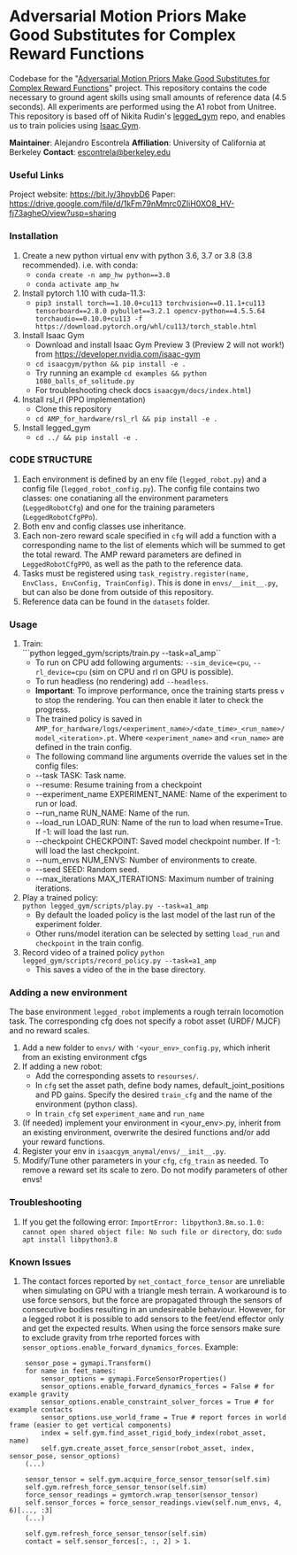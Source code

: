 # Adversarial Motion Priors Make Good Substitutes for Complex Reward Functions #

Codebase for the "[Adversarial Motion Priors Make Good Substitutes for Complex Reward Functions](https://bit.ly/3hpvbD6)" project. This repository contains the code necessary to ground agent skills using small amounts of reference data (4.5 seconds). All experiments are performed using the A1 robot from Unitree. This repository is based off of Nikita Rudin's [legged_gym](https://github.com/leggedrobotics/legged_gym) repo, and enables us to train policies using [Isaac Gym](https://developer.nvidia.com/isaac-gym).

**Maintainer**: Alejandro Escontrela
**Affiliation**: University of California at Berkeley
**Contact**: escontrela@berkeley.edu

### Useful Links ###
Project website: https://bit.ly/3hpvbD6
Paper: https://drive.google.com/file/d/1kFm79nMmrc0ZIiH0XO8_HV-fj73agheO/view?usp=sharing

### Installation ###
1. Create a new python virtual env with python 3.6, 3.7 or 3.8 (3.8 recommended). i.e. with conda:
    - `conda create -n amp_hw python==3.8`
    - `conda activate amp_hw`
2. Install pytorch 1.10 with cuda-11.3:
    - `pip3 install torch==1.10.0+cu113 torchvision==0.11.1+cu113 tensorboard==2.8.0 pybullet==3.2.1 opencv-python==4.5.5.64 torchaudio==0.10.0+cu113 -f https://download.pytorch.org/whl/cu113/torch_stable.html`
3. Install Isaac Gym
   - Download and install Isaac Gym Preview 3 (Preview 2 will not work!) from https://developer.nvidia.com/isaac-gym
   - `cd isaacgym/python && pip install -e .`
   - Try running an example `cd examples && python 1080_balls_of_solitude.py`
   - For troubleshooting check docs `isaacgym/docs/index.html`)
4. Install rsl_rl (PPO implementation)
   - Clone this repository
   -  `cd AMP_for_hardware/rsl_rl && pip install -e .` 
5. Install legged_gym
   - `cd ../ && pip install -e .`

### CODE STRUCTURE ###
1. Each environment is defined by an env file (`legged_robot.py`) and a config file (`legged_robot_config.py`). The config file contains two classes: one conatianing all the environment parameters (`LeggedRobotCfg`) and one for the training parameters (`LeggedRobotCfgPPo`).  
2. Both env and config classes use inheritance.  
3. Each non-zero reward scale specified in `cfg` will add a function with a corresponding name to the list of elements which will be summed to get the total reward. The AMP reward parameters are defined in `LeggedRobotCfgPPO`, as well as the path to the reference data.
4. Tasks must be registered using `task_registry.register(name, EnvClass, EnvConfig, TrainConfig)`. This is done in `envs/__init__.py`, but can also be done from outside of this repository.
5. Reference data can be found in the `datasets` folder.

### Usage ###
1. Train:  
  ```python legged_gym/scripts/train.py --task=a1_amp``
    -  To run on CPU add following arguments: `--sim_device=cpu`, `--rl_device=cpu` (sim on CPU and rl on GPU is possible).
    -  To run headless (no rendering) add `--headless`.
    - **Important**: To improve performance, once the training starts press `v` to stop the rendering. You can then enable it later to check the progress.
    - The trained policy is saved in `AMP_for_hardware/logs/<experiment_name>/<date_time>_<run_name>/model_<iteration>.pt`. Where `<experiment_name>` and `<run_name>` are defined in the train config.
    -  The following command line arguments override the values set in the config files:
     - --task TASK: Task name.
     - --resume:   Resume training from a checkpoint
     - --experiment_name EXPERIMENT_NAME: Name of the experiment to run or load.
     - --run_name RUN_NAME:  Name of the run.
     - --load_run LOAD_RUN:   Name of the run to load when resume=True. If -1: will load the last run.
     - --checkpoint CHECKPOINT:  Saved model checkpoint number. If -1: will load the last checkpoint.
     - --num_envs NUM_ENVS:  Number of environments to create.
     - --seed SEED:  Random seed.
     - --max_iterations MAX_ITERATIONS:  Maximum number of training iterations.
2. Play a trained policy:  
```python legged_gym/scripts/play.py --task=a1_amp```
    - By default the loaded policy is the last model of the last run of the experiment folder.
    - Other runs/model iteration can be selected by setting `load_run` and `checkpoint` in the train config.
3. Record video of a trained policy
```python legged_gym/scripts/record_policy.py --task=a1_amp```
    - This saves a video of the in the base directory.

### Adding a new environment ###
The base environment `legged_robot` implements a rough terrain locomotion task. The corresponding cfg does not specify a robot asset (URDF/ MJCF) and no reward scales. 

1. Add a new folder to `envs/` with `'<your_env>_config.py`, which inherit from an existing environment cfgs  
2. If adding a new robot:
    - Add the corresponding assets to `resourses/`.
    - In `cfg` set the asset path, define body names, default_joint_positions and PD gains. Specify the desired `train_cfg` and the name of the environment (python class).
    - In `train_cfg` set `experiment_name` and `run_name`
3. (If needed) implement your environment in <your_env>.py, inherit from an existing environment, overwrite the desired functions and/or add your reward functions.
4. Register your env in `isaacgym_anymal/envs/__init__.py`.
5. Modify/Tune other parameters in your `cfg`, `cfg_train` as needed. To remove a reward set its scale to zero. Do not modify parameters of other envs!


### Troubleshooting ###
1. If you get the following error: `ImportError: libpython3.8m.so.1.0: cannot open shared object file: No such file or directory`, do: `sudo apt install libpython3.8`

### Known Issues ###
1. The contact forces reported by `net_contact_force_tensor` are unreliable when simulating on GPU with a triangle mesh terrain. A workaround is to use force sensors, but the force are propagated through the sensors of consecutive bodies resulting in an undesireable behaviour. However, for a legged robot it is possible to add sensors to the feet/end effector only and get the expected results. When using the force sensors make sure to exclude gravity from trhe reported forces with `sensor_options.enable_forward_dynamics_forces`. Example:
```
    sensor_pose = gymapi.Transform()
    for name in feet_names:
        sensor_options = gymapi.ForceSensorProperties()
        sensor_options.enable_forward_dynamics_forces = False # for example gravity
        sensor_options.enable_constraint_solver_forces = True # for example contacts
        sensor_options.use_world_frame = True # report forces in world frame (easier to get vertical components)
        index = self.gym.find_asset_rigid_body_index(robot_asset, name)
        self.gym.create_asset_force_sensor(robot_asset, index, sensor_pose, sensor_options)
    (...)

    sensor_tensor = self.gym.acquire_force_sensor_tensor(self.sim)
    self.gym.refresh_force_sensor_tensor(self.sim)
    force_sensor_readings = gymtorch.wrap_tensor(sensor_tensor)
    self.sensor_forces = force_sensor_readings.view(self.num_envs, 4, 6)[..., :3]
    (...)

    self.gym.refresh_force_sensor_tensor(self.sim)
    contact = self.sensor_forces[:, :, 2] > 1.
```
